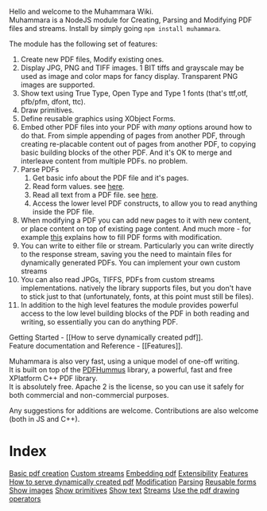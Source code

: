 Hello and welcome to the Muhammara Wiki.   
Muhammara is a NodeJS module for Creating, Parsing and Modifying PDF files and streams.  Install by simply going `npm install muhammara`.   

The module has the following set of features:

1. Create new PDF files, Modify existing ones.
2. Display JPG, PNG and TIFF images. 1 BIT tiffs and grayscale may be used as image and color maps for fancy display. Transparent PNG images are supported.
3. Show text using True Type, Open Type and Type 1 fonts (that's ttf,otf, pfb/pfm, dfont, ttc).
4. Draw primitives.
5. Define reusable graphics using XObject Forms.
6. Embed other PDF files into your PDF with _many_ options around how to do that. From simple appending of pages from another PDF, through creating re-placable content out of pages from another PDF, to copying basic building blocks of the other PDF. And it's OK to merge and interleave content from multiple PDFs. no problem.
7. Parse PDFs  
    1. Get basic info about the PDF file and it's pages.
    2. Read form values. see [here](http://pdfhummus.com/post/154893591116/parsing-pdf-digital-form-values). 
    3. Read all text from a PDF file. see [here](http://pdfhummus.com/post/156548561656/extracting-text-from-pdf-files).
    4. Access the lower level PDF constructs, to allow you to read anything inside the PDF file.
8. When modifying a PDF you can add new pages to it with new content, or place content on top of existing page content. And much more - for example [this](http://pdfhummus.com/post/161128437261/a-good-day-to-everyone-today-we-will-discuss-a) explains how to fill PDF forms with modification.
9. You can write to either file or stream. Particularly you can write directly to the response stream, saving you the need to maintain files for dynamically generated PDFs. You can implement your own custom streams
10. You can also read JPGs, TIFFS, PDFs from custom streams implementations. natively the library supports files, but you don't have to stick just to that (unfortunately, fonts, at this point must still be files).
11. In addition to the high level features the module provides powerful access to the low level building blocks of the PDF in both reading and writing, so essentially you can do anything PDF.

Getting Started - [[How to serve dynamically created pdf]].   
Feature documentation and Reference - [[Features]].  


Muhammara is also very fast, using a unique model of one-off writing.  
It is built on top of the [PDFHummus](https://github.com/galkahana/PDF-Writer) library, a powerful, fast and free XPlatform C++ PDF library.   
It is absolutely free. Apache 2 is the license, so you can use it safely for both commercial and non-commercial purposes.


Any suggestions for additions are welcome. Contributions are also welcome (both in JS and C++).

# Index

[Basic pdf creation](./Basic-pdf-creation.md)
[Custom streams](./Custom-streams.md)
[Embedding pdf](./Embedding-pdf.md)
[Extensibility](./Extensibility.md)
[Features](./Features.md)
[How to serve dynamically created pdf](How-to-serve-dynamically-created-pdf.md)
[Modification](./Modification.md)
[Parsing](./Parsing.md)
[Reusable forms](Reusable-forms.md)
[Show images](./Show-images.md)
[Show primitives](Show-primitives.md)
[Show text](./Show-text.md)
[Streams](./Streams.md)
[Use the pdf drawing operators](./Use-the-pdf-drawing-operators.md)